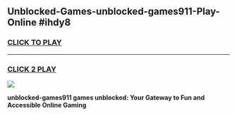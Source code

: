 
## Unblocked-Games-unblocked-games911-Play-Online #ihdy8
<h3>
<a href="https://news.freeplayer.one?title=unblocked-games911&ref=3">CLICK TO PLAY</a></h3>
<hr>

<h3>
<a href="https://news.freeplayer.one?title=unblocked-games911&ref=3">CLICK 2 PLAY</a>
  
</h3>

<a href="https://news.freeplayer.one?title=unblocked-games911&ref=3"><img src="https://clearcache.store/games.png"></a>


**unblocked-games911 games unblocked: Your Gateway to Fun and Accessible Online Gaming**
